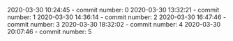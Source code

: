 2020-03-30 10:24:45 - commit number: 0
2020-03-30 13:32:21 - commit number: 1
2020-03-30 14:36:14 - commit number: 2
2020-03-30 16:47:46 - commit number: 3
2020-03-30 18:32:02 - commit number: 4
2020-03-30 20:07:46 - commit number: 5
